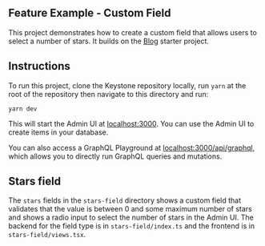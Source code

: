## Feature Example - Custom Field

This project demonstrates how to create a custom field that allows users to select a number of stars.
It builds on the [Blog](../blog) starter project.

## Instructions

To run this project, clone the Keystone repository locally, run `yarn` at the root of the repository then navigate to this directory and run:

```shell
yarn dev
```

This will start the Admin UI at [localhost:3000](http://localhost:3000).
You can use the Admin UI to create items in your database.

You can also access a GraphQL Playground at [localhost:3000/api/graphql](http://localhost:3000/api/graphql), which allows you to directly run GraphQL queries and mutations.

## Stars field

The `stars` fields in the `stars-field` directory shows a custom field that validates that the value is between 0 and some maximum number of stars and shows a radio input to select the number of stars in the Admin UI. The backend for the field type is in `stars-field/index.ts` and the frontend is in `stars-field/views.tsx`.
